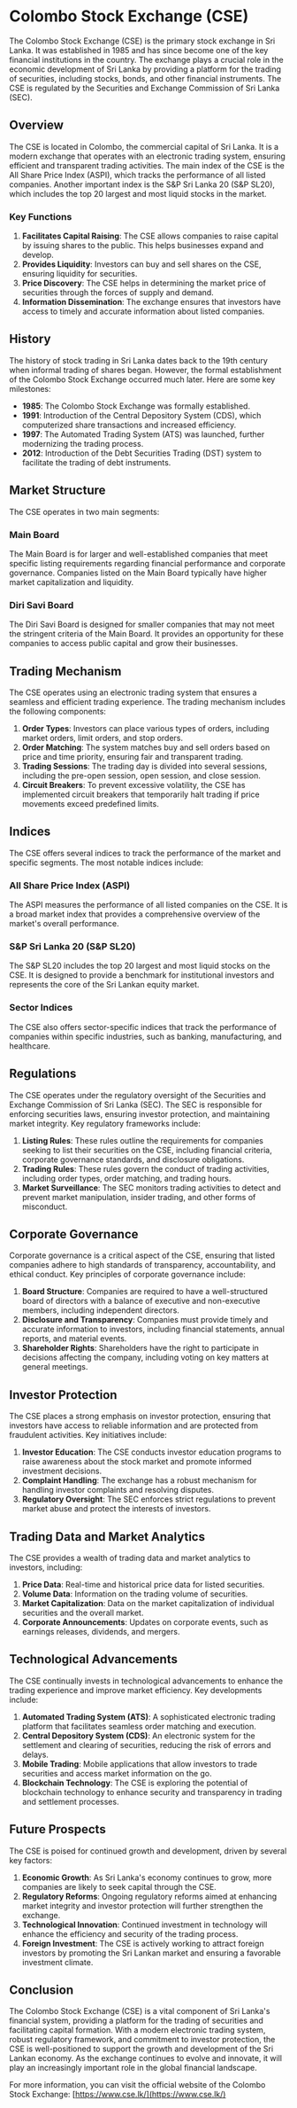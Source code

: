 # Colombo Stock Exchange (CSE)

The Colombo Stock Exchange (CSE) is the primary stock exchange in Sri Lanka. It was established in 1985 and has since become one of the key financial institutions in the country. The exchange plays a crucial role in the economic development of Sri Lanka by providing a platform for the trading of securities, including stocks, bonds, and other financial instruments. The CSE is regulated by the Securities and Exchange Commission of Sri Lanka (SEC).

## Overview

The CSE is located in Colombo, the commercial capital of Sri Lanka. It is a modern exchange that operates with an electronic trading system, ensuring efficient and transparent trading activities. The main index of the CSE is the All Share Price Index (ASPI), which tracks the performance of all listed companies. Another important index is the S&P Sri Lanka 20 (S&P SL20), which includes the top 20 largest and most liquid stocks in the market.

### Key Functions

1. **Facilitates Capital Raising**: The CSE allows companies to raise capital by issuing shares to the public. This helps businesses expand and develop.
2. **Provides Liquidity**: Investors can buy and sell shares on the CSE, ensuring liquidity for securities.
3. **Price Discovery**: The CSE helps in determining the market price of securities through the forces of supply and demand.
4. **Information Dissemination**: The exchange ensures that investors have access to timely and accurate information about listed companies.

## History

The history of stock trading in Sri Lanka dates back to the 19th century when informal trading of shares began. However, the formal establishment of the Colombo Stock Exchange occurred much later. Here are some key milestones:

- **1985**: The Colombo Stock Exchange was formally established.
- **1991**: Introduction of the Central Depository System (CDS), which computerized share transactions and increased efficiency.
- **1997**: The Automated Trading System (ATS) was launched, further modernizing the trading process.
- **2012**: Introduction of the Debt Securities Trading (DST) system to facilitate the trading of debt instruments.

## Market Structure

The CSE operates in two main segments:

### Main Board

The Main Board is for larger and well-established companies that meet specific listing requirements regarding financial performance and corporate governance. Companies listed on the Main Board typically have higher market capitalization and liquidity.

### Diri Savi Board

The Diri Savi Board is designed for smaller companies that may not meet the stringent criteria of the Main Board. It provides an opportunity for these companies to access public capital and grow their businesses.

## Trading Mechanism

The CSE operates using an electronic trading system that ensures a seamless and efficient trading experience. The trading mechanism includes the following components:

1. **Order Types**: Investors can place various types of orders, including market orders, limit orders, and stop orders.
2. **Order Matching**: The system matches buy and sell orders based on price and time priority, ensuring fair and transparent trading.
3. **Trading Sessions**: The trading day is divided into several sessions, including the pre-open session, open session, and close session.
4. **Circuit Breakers**: To prevent excessive volatility, the CSE has implemented circuit breakers that temporarily halt trading if price movements exceed predefined limits.

## Indices

The CSE offers several indices to track the performance of the market and specific segments. The most notable indices include:

### All Share Price Index (ASPI)

The ASPI measures the performance of all listed companies on the CSE. It is a broad market index that provides a comprehensive overview of the market's overall performance.

### S&P Sri Lanka 20 (S&P SL20)

The S&P SL20 includes the top 20 largest and most liquid stocks on the CSE. It is designed to provide a benchmark for institutional investors and represents the core of the Sri Lankan equity market.

### Sector Indices

The CSE also offers sector-specific indices that track the performance of companies within specific industries, such as banking, manufacturing, and healthcare.

## Regulations

The CSE operates under the regulatory oversight of the Securities and Exchange Commission of Sri Lanka (SEC). The SEC is responsible for enforcing securities laws, ensuring investor protection, and maintaining market integrity. Key regulatory frameworks include:

1. **Listing Rules**: These rules outline the requirements for companies seeking to list their securities on the CSE, including financial criteria, corporate governance standards, and disclosure obligations.
2. **Trading Rules**: These rules govern the conduct of trading activities, including order types, order matching, and trading hours.
3. **Market Surveillance**: The SEC monitors trading activities to detect and prevent market manipulation, insider trading, and other forms of misconduct.

## Corporate Governance

Corporate governance is a critical aspect of the CSE, ensuring that listed companies adhere to high standards of transparency, accountability, and ethical conduct. Key principles of corporate governance include:

1. **Board Structure**: Companies are required to have a well-structured board of directors with a balance of executive and non-executive members, including independent directors.
2. **Disclosure and Transparency**: Companies must provide timely and accurate information to investors, including financial statements, annual reports, and material events.
3. **Shareholder Rights**: Shareholders have the right to participate in decisions affecting the company, including voting on key matters at general meetings.

## Investor Protection

The CSE places a strong emphasis on investor protection, ensuring that investors have access to reliable information and are protected from fraudulent activities. Key initiatives include:

1. **Investor Education**: The CSE conducts investor education programs to raise awareness about the stock market and promote informed investment decisions.
2. **Complaint Handling**: The exchange has a robust mechanism for handling investor complaints and resolving disputes.
3. **Regulatory Oversight**: The SEC enforces strict regulations to prevent market abuse and protect the interests of investors.

## Trading Data and Market Analytics

The CSE provides a wealth of trading data and market analytics to investors, including:

1. **Price Data**: Real-time and historical price data for listed securities.
2. **Volume Data**: Information on the trading volume of securities.
3. **Market Capitalization**: Data on the market capitalization of individual securities and the overall market.
4. **Corporate Announcements**: Updates on corporate events, such as earnings releases, dividends, and mergers.

## Technological Advancements

The CSE continually invests in technological advancements to enhance the trading experience and improve market efficiency. Key developments include:

1. **Automated Trading System (ATS)**: A sophisticated electronic trading platform that facilitates seamless order matching and execution.
2. **Central Depository System (CDS)**: An electronic system for the settlement and clearing of securities, reducing the risk of errors and delays.
3. **Mobile Trading**: Mobile applications that allow investors to trade securities and access market information on the go.
4. **Blockchain Technology**: The CSE is exploring the potential of blockchain technology to enhance security and transparency in trading and settlement processes.

## Future Prospects

The CSE is poised for continued growth and development, driven by several key factors:

1. **Economic Growth**: As Sri Lanka's economy continues to grow, more companies are likely to seek capital through the CSE.
2. **Regulatory Reforms**: Ongoing regulatory reforms aimed at enhancing market integrity and investor protection will further strengthen the exchange.
3. **Technological Innovation**: Continued investment in technology will enhance the efficiency and security of the trading process.
4. **Foreign Investment**: The CSE is actively working to attract foreign investors by promoting the Sri Lankan market and ensuring a favorable investment climate.

## Conclusion

The Colombo Stock Exchange (CSE) is a vital component of Sri Lanka's financial system, providing a platform for the trading of securities and facilitating capital formation. With a modern electronic trading system, robust regulatory framework, and commitment to investor protection, the CSE is well-positioned to support the growth and development of the Sri Lankan economy. As the exchange continues to evolve and innovate, it will play an increasingly important role in the global financial landscape.

For more information, you can visit the official website of the Colombo Stock Exchange:
[https://www.cse.lk/](https://www.cse.lk/)